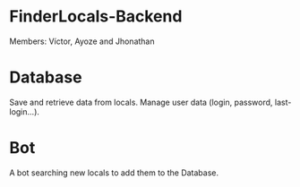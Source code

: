 # FinderLocals-Backend
Members: Víctor, Ayoze and Jhonathan

# Database
Save and retrieve data from locals.
Manage user data (login, password, last-login...).

# Bot
A bot searching new locals to add them to the Database.
